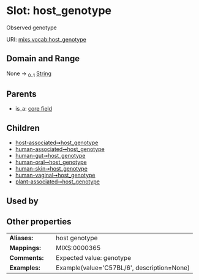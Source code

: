 
# Slot: host_genotype


Observed genotype

URI: [mixs.vocab:host_genotype](https://w3id.org/mixs/vocab/host_genotype)


## Domain and Range

None &#8594;  <sub>0..1</sub> [String](types/String.md)

## Parents

 *  is_a: [core field](core_field.md)

## Children

 *  [host-associated➞host_genotype](host_associated_host_genotype.md)
 *  [human-associated➞host_genotype](human_associated_host_genotype.md)
 *  [human-gut➞host_genotype](human_gut_host_genotype.md)
 *  [human-oral➞host_genotype](human_oral_host_genotype.md)
 *  [human-skin➞host_genotype](human_skin_host_genotype.md)
 *  [human-vaginal➞host_genotype](human_vaginal_host_genotype.md)
 *  [plant-associated➞host_genotype](plant_associated_host_genotype.md)

## Used by


## Other properties

|  |  |  |
| --- | --- | --- |
| **Aliases:** | | host genotype |
| **Mappings:** | | MIXS:0000365 |
| **Comments:** | | Expected value: genotype |
| **Examples:** | | Example(value='C57BL/6', description=None) |

